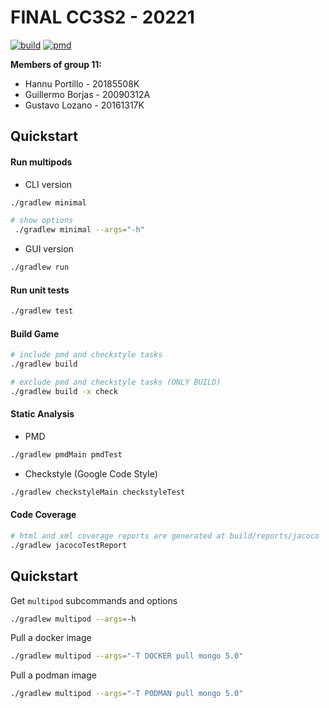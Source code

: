 # FINAL CC3S2 - 20221

[![build](https://github.com/glozanoa/final-CC3S2-20221/actions/workflows/build.yml/badge.svg)](https://github.com/glozanoa/final-CC3S2-20221/actions/workflows/build.yml)
[![pmd](https://github.com/glozanoa/final-CC3S2-20221/actions/workflows/pmd.yml/badge.svg)](https://github.com/glozanoa/final-CC3S2-20221/actions/workflows/pmd.yml)


**Members of group 11:**  
* Hannu Portillo - 20185508K
* Guillermo Borjas - 20090312A
* Gustavo Lozano - 20161317K

## Quickstart

#### Run multipods
* CLI version
```bash
./gradlew minimal 

# show options
 ./gradlew minimal --args="-h"
```

* GUI version

```bash
./gradlew run
```

#### Run unit tests
```bash
./gradlew test
```

#### Build Game

```bash
# include pmd and checkstyle tasks
./gradlew build

# exclude pmd and checkstyle tasks (ONLY BUILD)
./gradlew build -x check
```


#### Static Analysis

* PMD
```bash
./gradlew pmdMain pmdTest
```

* Checkstyle (Google Code Style)
```bash
./gradlew checkstyleMain checkstyleTest
```

#### Code Coverage

```bash
# html and xml coverage reports are generated at build/reports/jacoco
./gradlew jacocoTestReport
```


## Quickstart

Get `multipod` subcommands and options
```bash
./gradlew multipod --args=-h
```


Pull a docker image
```bash
./gradlew multipod --args="-T DOCKER pull mongo 5.0"
```

Pull a podman image
```bash
./gradlew multipod --args="-T PODMAN pull mongo 5.0"
```
